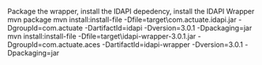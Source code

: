 Package the wrapper, install the IDAPI depedency, install the IDAPI Wrapper
mvn package
mvn install:install-file -Dfile=target\com.actuate.idapi.jar -DgroupId=com.actuate -DartifactId=idapi -Dversion=3.0.1 -Dpackaging=jar
mvn install:install-file -Dfile=target\idapi-wrapper-3.0.1.jar -DgroupId=com.actuate.aces -DartifactId=idapi-wrapper -Dversion=3.0.1 -Dpackaging=jar